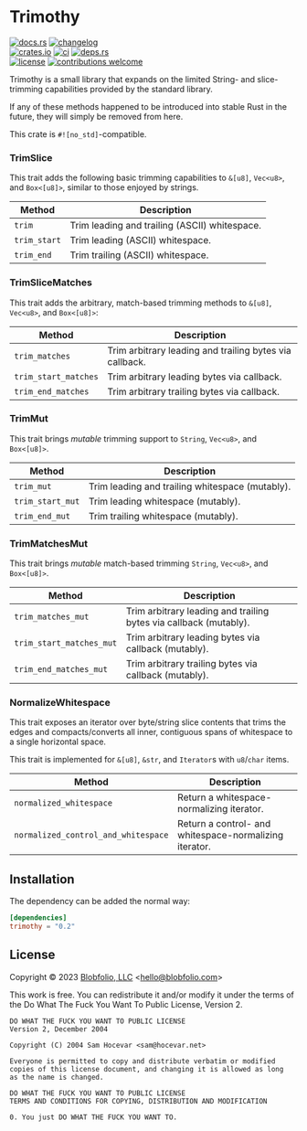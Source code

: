 # Trimothy

[![docs.rs](https://img.shields.io/docsrs/trimothy.svg?style=flat-square&label=docs.rs)](https://docs.rs/trimothy/)
[![changelog](https://img.shields.io/crates/v/trimothy.svg?style=flat-square&label=changelog&color=9b59b6)](https://github.com/Blobfolio/trimothy/blob/master/CHANGELOG.md)<br>
[![crates.io](https://img.shields.io/crates/v/trimothy.svg?style=flat-square&label=crates.io)](https://crates.io/crates/trimothy)
[![ci](https://img.shields.io/github/actions/workflow/status/Blobfolio/trimothy/ci.yaml?style=flat-square&label=ci)](https://github.com/Blobfolio/trimothy/actions)
[![deps.rs](https://deps.rs/repo/github/blobfolio/trimothy/status.svg?style=flat-square&label=deps.rs)](https://deps.rs/repo/github/blobfolio/trimothy)<br>
[![license](https://img.shields.io/badge/license-wtfpl-ff1493?style=flat-square)](https://en.wikipedia.org/wiki/WTFPL)
[![contributions welcome](https://img.shields.io/badge/PRs-welcome-brightgreen.svg?style=flat-square&label=contributions)](https://github.com/Blobfolio/trimothy/issues)

Trimothy is a small library that expands on the limited String- and slice-trimming capabilities provided by the standard library.

If any of these methods happened to be introduced into stable Rust in the future, they will simply be removed from here.

This crate is `#![no_std]`-compatible.



### TrimSlice

This trait adds the following basic trimming capabilities to `&[u8]`, `Vec<u8>`, and `Box<[u8]>`, similar to those enjoyed by strings.

| Method | Description |
| ------ | ----------- |
| `trim` | Trim leading and trailing (ASCII) whitespace. |
| `trim_start` | Trim leading (ASCII) whitespace. |
| `trim_end` | Trim trailing (ASCII) whitespace. |


### TrimSliceMatches

This trait adds the arbitrary, match-based trimming methods to `&[u8]`, `Vec<u8>`, and `Box<[u8]>`:

| Method | Description |
| ------ | ----------- |
| `trim_matches` | Trim arbitrary leading and trailing bytes via callback. |
| `trim_start_matches` | Trim arbitrary leading bytes via callback. |
| `trim_end_matches` | Trim arbitrary trailing bytes via callback. |


### TrimMut

This trait brings _mutable_ trimming support to `String`, `Vec<u8>`, and `Box<[u8]>`.

| Method | Description |
| ------ | ----------- |
| `trim_mut` | Trim leading and trailing whitespace (mutably). |
| `trim_start_mut` | Trim leading whitespace (mutably). |
| `trim_end_mut` | Trim trailing whitespace (mutably). |


### TrimMatchesMut

This trait brings _mutable_ match-based trimming `String`, `Vec<u8>`, and `Box<[u8]>`.

| Method | Description |
| ------ | ----------- |
| `trim_matches_mut` | Trim arbitrary leading and trailing bytes via callback (mutably). |
| `trim_start_matches_mut` | Trim arbitrary leading bytes via callback (mutably). |
| `trim_end_matches_mut` | Trim arbitrary trailing bytes via callback (mutably). |


### NormalizeWhitespace

This trait exposes an iterator over byte/string slice contents that trims the edges and compacts/converts all inner, contiguous spans of whitespace to a single horizontal space.

This trait is implemented for `&[u8]`, `&str`, and `Iterator`s with `u8`/`char` items.

| Method | Description |
| ------ | ----------- |
| `normalized_whitespace` | Return a whitespace-normalizing iterator. |
| `normalized_control_and_whitespace` | Return a control- and whitespace-normalizing iterator. |



## Installation

The dependency can be added the normal way:

```toml
[dependencies]
trimothy = "0.2"
```



## License

Copyright © 2023 [Blobfolio, LLC](https://blobfolio.com) &lt;hello@blobfolio.com&gt;

This work is free. You can redistribute it and/or modify it under the terms of the Do What The Fuck You Want To Public License, Version 2.

    DO WHAT THE FUCK YOU WANT TO PUBLIC LICENSE
    Version 2, December 2004
    
    Copyright (C) 2004 Sam Hocevar <sam@hocevar.net>
    
    Everyone is permitted to copy and distribute verbatim or modified
    copies of this license document, and changing it is allowed as long
    as the name is changed.
    
    DO WHAT THE FUCK YOU WANT TO PUBLIC LICENSE
    TERMS AND CONDITIONS FOR COPYING, DISTRIBUTION AND MODIFICATION
    
    0. You just DO WHAT THE FUCK YOU WANT TO.
